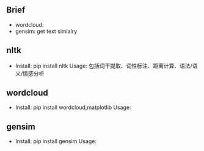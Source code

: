 ## Brief
* wordcloud: 
* gensim: get text simialry 

## nltk
* Install: pip install nltk
Usage: 包括词干提取、词性标注、距离计算、语法/语义/情感分析

## wordcloud
* Install: pip install wordcloud,matplotlib
Usage:

## gensim
* Install: pip install gensim
Usage:

